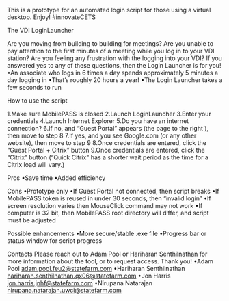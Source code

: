 This is a prototype for an automated login script for those using a virtual desktop. Enjoy!  #innovateCETS

The VDI LoginLauncher

Are you moving from building to building for meetings? Are you unable to pay attention to the first minutes of a meeting while you log in to your VDI station? Are you feeling any frustration with the logging into your VDI? If you answered yes to any of these questions, then the Login Launcher is for you!
•An associate who logs in 6 times a day spends approximately 5 minutes a day logging in
•That’s roughly 20 hours a year!
•The Login Launcher takes a few seconds to run 
 
How to use the script

1.Make sure MobilePASS is closed
2.Launch LoginLauncher
3.Enter your credentials
4.Launch Internet Explorer
5.Do you have an internet connection? 
6.If no, and “Guest Portal” appears (the  page to the right ), then move to step 8
7.If yes, and you see Google.com (or any other website), then move to step 9
8.Once credentials are entered, click the “Guest Portal + Citrix” button
9.Once credentials are entered, click the  “Citrix” button 
(“Quick Citrix" has a shorter wait period as the time for a Citrix load will vary.)
   
Pros
•Save time
•Added efficiency

Cons
•Prototype only
•If Guest Portal not connected, then script breaks
•If MobilePASS token is reused in under 30 seconds, then “invalid login”
•If screen resolution varies then MouseClick command may not work 
•If computer is 32 bit, then MobilePASS root directory will differ, and script must be adjusted

Possible enhancements
•More secure/stable .exe file
•Progress bar or status window for script progress

Contacts
Please reach out to Adam Pool or Hariharan Senthilnathan for more information about the tool, or to request access. Thank you!
•Adam Pool adam.pool.feu2@statefarm.com
•Hariharan Senthilnathan hariharan.senthilnathan.qx06@statefarm.com 
•Jon Harris jon.harris.jnhf@statefarm.com
•Nirupana Natarajan nirupana.natarajan.uwci@statefarm.com
